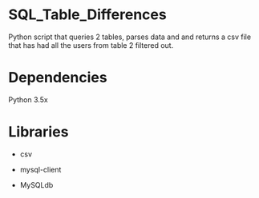 # SQL_Table_Differences
Python script that queries 2 tables, parses data and and returns a csv file that has had all the users from table 2 filtered out.


# Dependencies

Python 3.5x

# Libraries

- csv

- mysql-client

- MySQLdb


